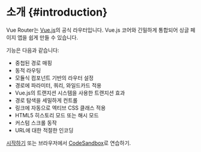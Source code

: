 # 소개 {#introduction}

Vue Router는 [Vue.js](https://vuejs.org)의 공식 라우터입니다.
Vue.js 코어와 긴밀하게 통합되어 싱글 페이지 앱을 쉽게 만들 수 있습니다.

기능은 다음과 같습니다:

- 중첩된 경로 매핑
- 동적 라우팅
- 모듈식 컴포넌트 기반의 라우터 설정
- 경로에 파라미터, 쿼리, 와일드카드 적용
- Vue.js의 트랜지션 시스템을 사용한 트랜지션 효과
- 경로 탐색을 세밀하게 컨트롤
- 링크에 자동으로 엑티브 CSS 클래스 적용
- HTML5 히스토리 모드 또는 해시 모드
- 커스텀 스크롤 동작
- URL에 대한 적절한 인코딩

[시작하기](/guide/) 또는 브라우저에서 [CodeSandbox](https://codesandbox.io/s/vue-router-4-reproduction-hb9lh)로 연습하기.
